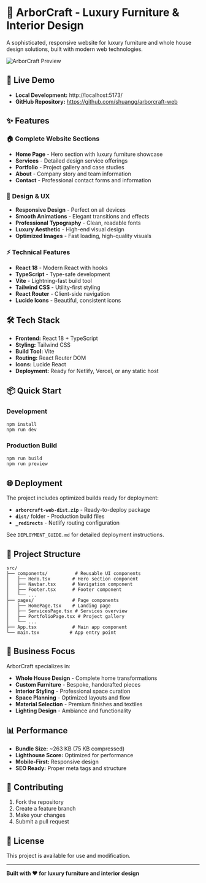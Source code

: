 # 🌟 ArborCraft - Luxury Furniture & Interior Design

A sophisticated, responsive website for luxury furniture and whole house design solutions, built with modern web technologies.

![ArborCraft Preview](https://images.pexels.com/photos/1643384/pexels-photo-1643384.jpeg?auto=compress&cs=tinysrgb&w=800&h=400&dpr=2)

## 🚀 Live Demo

- **Local Development:** http://localhost:5173/
- **GitHub Repository:** https://github.com/shuangg/arborcraft-web

## ✨ Features

### 🏠 **Complete Website Sections**
- **Home Page** - Hero section with luxury furniture showcase
- **Services** - Detailed design service offerings
- **Portfolio** - Project gallery and case studies
- **About** - Company story and team information
- **Contact** - Professional contact forms and information

### 🎨 **Design & UX**
- **Responsive Design** - Perfect on all devices
- **Smooth Animations** - Elegant transitions and effects
- **Professional Typography** - Clean, readable fonts
- **Luxury Aesthetic** - High-end visual design
- **Optimized Images** - Fast loading, high-quality visuals

### ⚡ **Technical Features**
- **React 18** - Modern React with hooks
- **TypeScript** - Type-safe development
- **Vite** - Lightning-fast build tool
- **Tailwind CSS** - Utility-first styling
- **React Router** - Client-side navigation
- **Lucide Icons** - Beautiful, consistent icons

## 🛠️ Tech Stack

- **Frontend:** React 18 + TypeScript
- **Styling:** Tailwind CSS
- **Build Tool:** Vite
- **Routing:** React Router DOM
- **Icons:** Lucide React
- **Deployment:** Ready for Netlify, Vercel, or any static host

## 📦 Quick Start

### Development
```bash
npm install
npm run dev
```

### Production Build
```bash
npm run build
npm run preview
```

## 🌐 Deployment

The project includes optimized builds ready for deployment:

- **`arborcraft-web-dist.zip`** - Ready-to-deploy package
- **`dist/`** folder - Production build files
- **`_redirects`** - Netlify routing configuration

See `DEPLOYMENT_GUIDE.md` for detailed deployment instructions.

## 📁 Project Structure

```
src/
├── components/          # Reusable UI components
│   ├── Hero.tsx        # Hero section component
│   ├── Navbar.tsx      # Navigation component
│   ├── Footer.tsx      # Footer component
│   └── ...
├── pages/              # Page components
│   ├── HomePage.tsx    # Landing page
│   ├── ServicesPage.tsx # Services overview
│   ├── PortfolioPage.tsx # Project gallery
│   └── ...
├── App.tsx             # Main app component
└── main.tsx           # App entry point
```

## 🎯 Business Focus

ArborCraft specializes in:
- **Whole House Design** - Complete home transformations
- **Custom Furniture** - Bespoke, handcrafted pieces
- **Interior Styling** - Professional space curation
- **Space Planning** - Optimized layouts and flow
- **Material Selection** - Premium finishes and textiles
- **Lighting Design** - Ambiance and functionality

## 📊 Performance

- **Bundle Size:** ~263 KB (75 KB compressed)
- **Lighthouse Score:** Optimized for performance
- **Mobile-First:** Responsive design
- **SEO Ready:** Proper meta tags and structure

## 🤝 Contributing

1. Fork the repository
2. Create a feature branch
3. Make your changes
4. Submit a pull request

## 📄 License

This project is available for use and modification.

---

**Built with ❤️ for luxury furniture and interior design**
